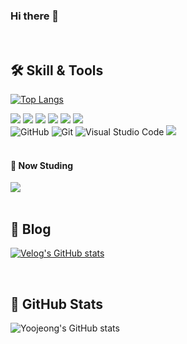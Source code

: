 ### Hi there 👋

<!--
**YoojeongKwon/YoojeongKwon** is a ✨ _special_ ✨ repository because its `README.md` (this file) appears on your GitHub profile.

Here are some ideas to get you started:

- 🔭 I’m currently working on ...
- 🌱 I’m currently learning ...
- 👯 I’m looking to collaborate on ...
- 🤔 I’m looking for help with ...
- 💬 Ask me about ...
- 📫 How to reach me: ...
- 😄 Pronouns: ...
- ⚡ Fun fact: ...
-->

<br />

## 🛠️ Skill & Tools 
  
[![Top Langs](https://github-readme-stats.vercel.app/api/top-langs/?username=YoojeongKwon&layout=compact)](https://github.com/YoojeongKwon/github-readme-stats)

<div>
 <img src="https://img.shields.io/badge/JavaScript-F7DF1E?style=flat-square&logo=JavaScript&logoColor=white"> 
 <img src="https://img.shields.io/badge/HTML5-E34F26?style=flat-square&logo=HTML5&logoColor=white"> 
 <img src="https://img.shields.io/badge/React-61DAFB?style=flat-square&logo=React&logoColor=white"> 
 <img src="https://img.shields.io/badge/CSS3-1572B6?style=flat-square&logo=CSS3&logoColor=white"> 
 <img src="https://img.shields.io/badge/Sass-CC6699?style=flat-square&logo=Sass&logoColor=white"> 
 <img src="https://img.shields.io/badge/styledcomponents-DB7093?style=flat-square&logo=styledcomponents&logoColor=white"> 
</div>
<div>
 <img alt="GitHub" src ="https://img.shields.io/badge/GitHub-181717.svg?&style=flat-square&logo=GitHub&logoColor=white"/> 
 <img alt="Git" src ="https://img.shields.io/badge/Git-F05032.svg?&style=flat-square&logo=Git&logoColor=white"/>
 <img alt="Visual Studio Code" src ="https://img.shields.io/badge/Visual Studio Code-007ACC.svg?&style=flat-square&logo=VisualStudioCode&logoColor=white"/> 
 <img src="https://img.shields.io/badge/Slack-4A154B?style=flat-square&logo=Slack&logoColor=white"> 
</div>

<br />

#### 🌱 Now Studing
<div>
  <img src="https://img.shields.io/badge/TypeScript-3178C6?style=flat-square&logo=TypeScript&logoColor=white"> 
</div>

<br />

## 📝 Blog
[![Velog's GitHub stats](https://velog-readme-stats.vercel.app/api?name=kyjeong)](https://github.com/kyjeong/velog-readme-stats)

<br />

## 🚀 GitHub Stats
![Yoojeong's GitHub stats](https://github-readme-stats.vercel.app/api?username=YoojeongKwon&show_icons=true&theme=gruvbox)
